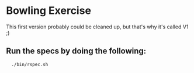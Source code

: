 # Bowling Exercise

This first version probably could be cleaned up, but that's why it's called V1 ;)

## Run the specs by doing the following:

```sh
  ./bin/rspec.sh
```

